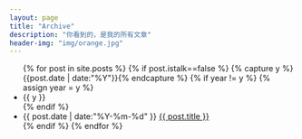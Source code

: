 ```yaml
---
layout: page
title: "Archive"
description: "你看到的，是我的所有文章"
header-img: "img/orange.jpg"
---
```



<ul class="listing">
{% for post in site.posts %}
{% if post.istalk==false %}
  {% capture y %}{{post.date | date:"%Y"}}{% endcapture %}
  {% if year != y %}
    {% assign year = y %}
    <li class="listing-seperator">{{ y }}</li>
  {% endif %}
  <li class="listing-item">
    <time datetime="{{ post.date | date:"%Y-%m-%d" }}">{{ post.date | date:"%Y-%m-%d" }}</time>
    <a href="{{ post.url }}" title="{{ post.title }}">{{ post.title }}</a>
  </li>
  {% endif %}
{% endfor %}
</ul>
